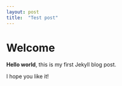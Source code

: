 ```yaml
---
layout: post
title:  "Test post"
---
```


# Welcome

**Hello world**, this is my first Jekyll blog post.

I hope you like it!
